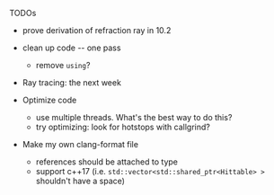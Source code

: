 TODOs
* prove derivation of refraction ray in 10.2
* clean up code -- one pass
  * remove `using`?

* Ray tracing: the next week

* Optimize code
  * use multiple threads. What's the best way to do this?
  * try optimizing: look for hotstops with callgrind?
* Make my own clang-format file
  * references should be attached to type
  * support c++17 (i.e. `std::vector<std::shared_ptr<Hittable> >` shouldn't have a space)